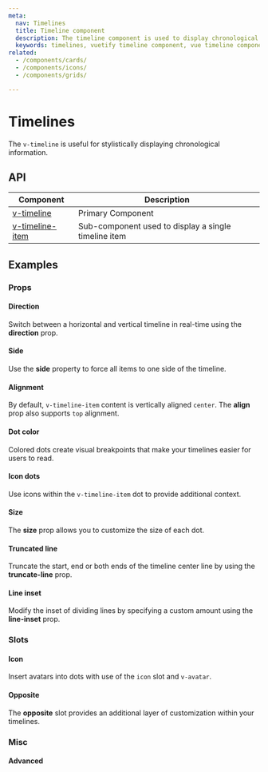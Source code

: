 ```yaml
---
meta:
  nav: Timelines
  title: Timeline component
  description: The timeline component is used to display chronological information either vertically or horizontally.
  keywords: timelines, vuetify timeline component, vue timeline component
related:
  - /components/cards/
  - /components/icons/
  - /components/grids/

---
```


# Timelines

The `v-timeline` is useful for stylistically displaying chronological information.

<entry />

<!--
## Usage

`v-timeline`s in their simplest form display a vertical timeline that should contain at least one `v-timeline-item`.

<example file="v-timeline/usage" />
-->

## API

| Component | Description |
| - | - |
| [v-timeline](/api/v-timeline/) | Primary Component |
| [v-timeline-item](/api/v-timeline-item/) | Sub-component used to display a single timeline item |

<api-inline hide-links />

<!-- ## Sub-components

### v-timeline-item

v-timeline-item description -->

## Examples

### Props

#### Direction

Switch between a horizontal and vertical timeline in real-time using the **direction** prop.

<example file="v-timeline/prop-direction" />

#### Side

Use the **side** property to force all items to one side of the timeline.

<example file="v-timeline/prop-single-side" />

#### Alignment

By default, `v-timeline-item` content is vertically aligned `center`. The **align** prop also supports `top` alignment.

<example file="v-timeline/prop-align" />

#### Dot color

Colored dots create visual breakpoints that make your timelines easier for users to read.

<example file="v-timeline/prop-color" />

#### Icon dots

Use icons within the `v-timeline-item` dot to provide additional context.

<example file="v-timeline/prop-icon-dots" />

<!-- #### Mirror

You can mirror the placement of the timeline items by using the **mirror** prop.

<example file="v-timeline/prop-mirror" /> -->

#### Size

The **size** prop allows you to customize the size of each dot.

<example file="v-timeline/prop-size" />

#### Truncated line

Truncate the start, end or both ends of the timeline center line by using the **truncate-line** prop.

<example file="v-timeline/prop-truncate-line" />

#### Line inset

Modify the inset of dividing lines by specifying a custom amount using the **line-inset** prop.

<example file="v-timeline/prop-line-inset" />

### Slots

#### Icon

Insert avatars into dots with use of the `icon` slot and `v-avatar`.

<example file="v-timeline/slot-icon" />

#### Opposite

The **opposite** slot provides an additional layer of customization within your timelines.

<example file="v-timeline/slot-opposite" />

<!--
#### Timeline item default

If you place a `v-card` inside of a `v-timeline-item`, a caret will appear on the side of the card.

<example file="v-timeline/slot-timeline-item-default" />
-->

### Misc

#### Advanced

<example file="v-timeline/misc-advanced" />
